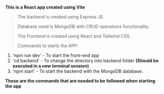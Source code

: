 **This is a React app created using Vite**
> The backend is created using Express JS. 

> Database used is MongoDB with CRUD operations functionality.

> The Frontend is created using React and Tailwind CSS. 

> Commands to starts the APP: 
1) 'npm run dev' - To start the front-end app
2) 'cd backend' - To change the directory into backend folder **(Should be executed in a new terminal session)**
3) 'npm start' - To start the backend with the MongoDB database.

**These are the commands that are needed to be followed when starting the app**